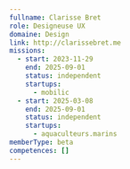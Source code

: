 ```yaml
---
fullname: Clarisse Bret
role: Designeuse UX
domaine: Design
link: http://clarissebret.me
missions:
  - start: 2023-11-29
    end: 2025-09-01
    status: independent
    startups:
      - mobilic
  - start: 2025-03-08
    end: 2025-09-01
    status: independent
    startups:
      - aquaculteurs.marins
memberType: beta
competences: []
---
```

